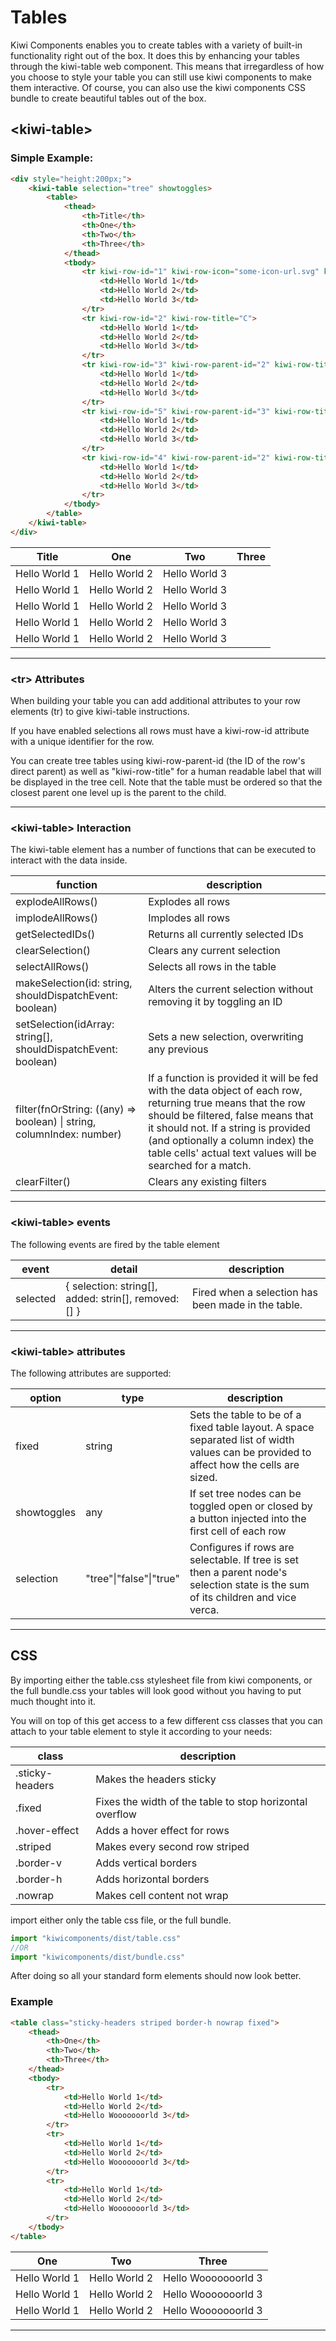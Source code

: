 # Tables

Kiwi Components enables you to create tables with a variety of built-in functionality right out of the box. It does this by enhancing your tables through the kiwi-table web component. This means that irregardless of how you choose to style your table you can still use kiwi components to make them interactive. Of course, you can also use the kiwi components CSS bundle to create beautiful tables out of the box.

## \<kiwi-table>
### Simple Example:

```html
<div style="height:200px;">
	<kiwi-table selection="tree" showtoggles>
		<table>
			<thead>
				<th>Title</th>
				<th>One</th>
				<th>Two</th>
				<th>Three</th>
			</thead>
			<tbody>
				<tr kiwi-row-id="1" kiwi-row-icon="some-icon-url.svg" kiwi-row-title="A">
					<td>Hello World 1</td>
					<td>Hello World 2</td>
					<td>Hello World 3</td>
				</tr>
				<tr kiwi-row-id="2" kiwi-row-title="C">
					<td>Hello World 1</td>
					<td>Hello World 2</td>
					<td>Hello World 3</td>
				</tr>
				<tr kiwi-row-id="3" kiwi-row-parent-id="2" kiwi-row-title="C.1">
					<td>Hello World 1</td>
					<td>Hello World 2</td>
					<td>Hello World 3</td>
				</tr>
				<tr kiwi-row-id="5" kiwi-row-parent-id="3" kiwi-row-title="C.1.1">
					<td>Hello World 1</td>
					<td>Hello World 2</td>
					<td>Hello World 3</td>
				</tr>
				<tr kiwi-row-id="4" kiwi-row-parent-id="2" kiwi-row-title="C.2">
					<td>Hello World 1</td>
					<td>Hello World 2</td>
					<td>Hello World 3</td>
				</tr>
			</tbody>
		</table>
	</kiwi-table>
</div>
```

<kiwi-table selection="tree" showtoggles>
	<table>
		<thead>
			<th>Title</th>
			<th>One</th>
			<th>Two</th>
			<th>Three</th>
		</thead>
		<tbody>
			<tr style="background:white;" kiwi-row-id="1" kiwi-row-icon="./img/beaker.svg" kiwi-row-title="A">
				<td>Hello World 1</td>
				<td>Hello World 2</td>
				<td>Hello World 3</td>
			</tr>
			<tr style="background:white;" kiwi-row-id="2" kiwi-row-title="C">
				<td>Hello World 1</td>
				<td>Hello World 2</td>
				<td>Hello World 3</td>
			</tr>
			<tr style="background:white;" kiwi-row-id="3" kiwi-row-parent-id="2" kiwi-row-title="C.1">
				<td>Hello World 1</td>
				<td>Hello World 2</td>
				<td>Hello World 3</td>
			</tr>
			<tr style="background:white;" kiwi-row-id="5" kiwi-row-parent-id="3" kiwi-row-title="C.1.1">
				<td>Hello World 1</td>
				<td>Hello World 2</td>
				<td>Hello World 3</td>
			</tr>
			<tr style="background:white;" kiwi-row-id="4" kiwi-row-parent-id="2" kiwi-row-title="C.2">
				<td>Hello World 1</td>
				<td>Hello World 2</td>
				<td>Hello World 3</td>
			</tr>
		</tbody>
	</table>
</kiwi-table>

---

### \<tr> Attributes

When building your table you can add additional attributes to your row elements (tr) to give kiwi-table instructions.

If you have enabled selections all rows must have a kiwi-row-id attribute with a unique identifier for the row.

You can create tree tables using kiwi-row-parent-id (the ID of the row's direct parent) as well as "kiwi-row-title" for a human readable label that will be displayed in the tree cell. Note that the table must be ordered so that the closest parent one level up is the parent to the child.

---

### \<kiwi-table> Interaction

The kiwi-table element has a number of functions that can be executed to interact with the data inside.

| function                                                              | description                                                                                                                                                                                                                                                                                |
| --------------------------------------------------------------------- | ------------------------------------------------------------------------------------------------------------------------------------------------------------------------------------------------------------------------------------------------------------------------------------------ |
| explodeAllRows()                                                      | Explodes all rows                                                                                                                                                                                                                                                                          |
| implodeAllRows()                                                      | Implodes all rows                                                                                                                                                                                                                                                                          |
| getSelectedIDs()                                                      | Returns all currently selected IDs                                                                                                                                                                                                                                                         |
| clearSelection()                                                      | Clears any current selection                                                                                                                                                                                                                                                               |
| selectAllRows()                                                       | Selects all rows in the table                                                                                                                                                                                                                                                              |
| makeSelection(id: string, shouldDispatchEvent: boolean)               | Alters the current selection without removing it by toggling an ID                                                                                                                                                                                                                         |
| setSelection(idArray: string[], shouldDispatchEvent: boolean)         | Sets a new selection, overwriting any previous                                                                                                                                                                                                                                             |
| filter(fnOrString: ((any) => boolean) \| string, columnIndex: number) | If a function is provided it will be fed with the data object of each row, returning true means that the row should be filtered, false means that it should not. If a string is provided (and optionally a column index) the table cells' actual text values will be searched for a match. |
| clearFilter()                                                         | Clears any existing filters                                                                                                                                                                                                                                                                |

---

### \<kiwi-table> events

The following events are fired by the table element

| event    | detail                                               | description                                        |
| -------- | ---------------------------------------------------- | -------------------------------------------------- |
| selected | { selection: string[], added: strin[], removed: [] } | Fired when a selection has been made in the table. |

---

### \<kiwi-table> attributes

The following attributes are supported:

| option      | type                    | description                                                                                                                             |
| ----------- | ----------------------- | --------------------------------------------------------------------------------------------------------------------------------------- |
| fixed       | string                  | Sets the table to be of a fixed table layout. A space separated list of width values can be provided to affect how the cells are sized. |
| showtoggles | any                     | If set tree nodes can be toggled open or closed by a button injected into the first cell of each row                                    |
| selection   | "tree"\|"false"\|"true" | Configures if rows are selectable. If tree is set then a parent node's selection state is the sum of its children and vice verca.       |

---

## CSS

By importing either the table.css stylesheet file from kiwi components, or the full bundle.css your tables will look good without you having to put much thought into it.

You will on top of this get access to a few different css classes that you can attach to your table element to style it according to your needs:

| class           | description                                              |
| --------------- | -------------------------------------------------------- |
| .sticky-headers | Makes the headers sticky                                 |
| .fixed          | Fixes the width of the table to stop horizontal overflow |
| .hover-effect   | Adds a hover effect for rows                             |
| .striped        | Makes every second row striped                           |
| .border-v       | Adds vertical borders                                    |
| .border-h       | Adds horizontal borders                                  |
| .nowrap         | Makes cell content not wrap                              |

import either only the table css file, or the full bundle.

```javascript
import "kiwicomponents/dist/table.css"
//OR
import "kiwicomponents/dist/bundle.css"
```

After doing so all your standard form elements should now look better.

### Example

```html
<table class="sticky-headers striped border-h nowrap fixed">
	<thead>
		<th>One</th>
		<th>Two</th>
		<th>Three</th>
	</thead>
	<tbody>
		<tr>
			<td>Hello World 1</td>
			<td>Hello World 2</td>
			<td>Hello Wooooooorld 3</td>
		</tr>
		<tr>
			<td>Hello World 1</td>
			<td>Hello World 2</td>
			<td>Hello Wooooooorld 3</td>
		</tr>
		<tr>
			<td>Hello World 1</td>
			<td>Hello World 2</td>
			<td>Hello Wooooooorld 3</td>
		</tr>
	</tbody>
</table>
```

<kiwi-scoped-demo>
    <table class="sticky-headers striped border-h nowrap fixed">
        <thead>
            <th>One</th>
            <th>Two</th>
            <th>Three</th>
        </thead>
        <tbody>
            <tr>
                <td>Hello World 1</td>
                <td>Hello World 2</td>
                <td>Hello Wooooooorld 3</td>
            </tr>
            <tr>
                <td>Hello World 1</td>
                <td>Hello World 2</td>
                <td>Hello Wooooooorld 3</td>
            </tr>
            <tr>
                <td>Hello World 1</td>
                <td>Hello World 2</td>
                <td>Hello Wooooooorld 3</td>
            </tr>
        </tbody>
    </table>
</kiwi-scoped-demo>

---
